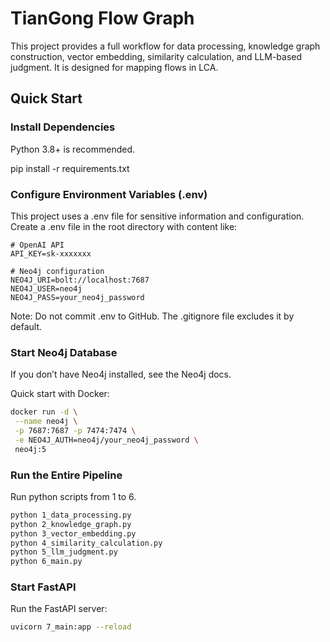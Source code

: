 # TianGong Flow Graph

This project provides a full workflow for data processing, knowledge graph construction, vector embedding, similarity calculation, and LLM-based judgment. It is designed for mapping flows in LCA.

## Quick Start

### Install Dependencies

Python 3.8+ is recommended.

pip install -r requirements.txt

### Configure Environment Variables (.env)

This project uses a .env file for sensitive information and configuration. Create a .env file in the root directory with content like:

```plaintext
# OpenAI API
API_KEY=sk-xxxxxxx

# Neo4j configuration
NEO4J_URI=bolt://localhost:7687
NEO4J_USER=neo4j
NEO4J_PASS=your_neo4j_password
```

Note: Do not commit .env to GitHub. The .gitignore file excludes it by default.

### Start Neo4j Database

If you don’t have Neo4j installed, see the Neo4j docs.

Quick start with Docker:

```bash
docker run -d \
 --name neo4j \
 -p 7687:7687 -p 7474:7474 \
 -e NEO4J_AUTH=neo4j/your_neo4j_password \
 neo4j:5
```

### Run the Entire Pipeline

Run python scripts from 1 to 6.

```bash
python 1_data_processing.py
python 2_knowledge_graph.py
python 3_vector_embedding.py
python 4_similarity_calculation.py
python 5_llm_judgment.py
python 6_main.py
```

### Start FastAPI

Run the FastAPI server:

```bash
uvicorn 7_main:app --reload
```
